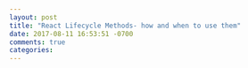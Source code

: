 ```yaml
---
layout: post
title: "React Lifecycle Methods- how and when to use them"
date: 2017-08-11 16:53:51 -0700
comments: true
categories: 
---
```


